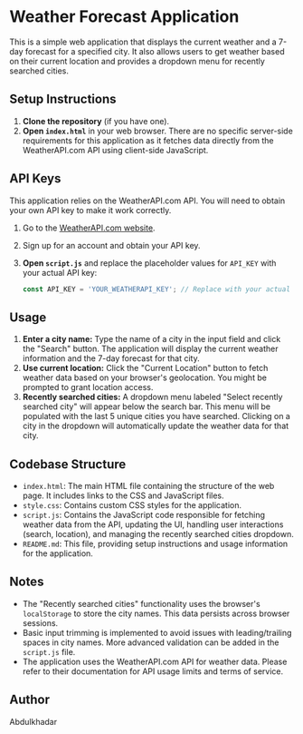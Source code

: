 # Weather Forecast Application

This is a simple web application that displays the current weather and a 7-day forecast for a specified city. It also allows users to get weather based on their current location and provides a dropdown menu for recently searched cities.

## Setup Instructions

1.  **Clone the repository** (if you have one).
2.  **Open `index.html`** in your web browser. There are no specific server-side requirements for this application as it fetches data directly from the WeatherAPI.com API using client-side JavaScript.

## API Keys

This application relies on the WeatherAPI.com API. You will need to obtain your own API key to make it work correctly.

1.  Go to the [WeatherAPI.com website](https://www.weatherapi.com/).
2.  Sign up for an account and obtain your API key.
3.  **Open `script.js`** and replace the placeholder values for `API_KEY` with your actual API key:

    ```javascript
    const API_KEY = 'YOUR_WEATHERAPI_KEY'; // Replace with your actual key
    ```

## Usage

1.  **Enter a city name:** Type the name of a city in the input field and click the "Search" button. The application will display the current weather information and the 7-day forecast for that city.
2.  **Use current location:** Click the "Current Location" button to fetch weather data based on your browser's geolocation. You might be prompted to grant location access.
3.  **Recently searched cities:** A dropdown menu labeled "Select recently searched city" will appear below the search bar. This menu will be populated with the last 5 unique cities you have searched. Clicking on a city in the dropdown will automatically update the weather data for that city.

## Codebase Structure

* `index.html`: The main HTML file containing the structure of the web page. It includes links to the CSS and JavaScript files.
* `style.css`: Contains custom CSS styles for the application.
* `script.js`: Contains the JavaScript code responsible for fetching weather data from the API, updating the UI, handling user interactions (search, location), and managing the recently searched cities dropdown.
* `README.md`: This file, providing setup instructions and usage information for the application.

## Notes

* The "Recently searched cities" functionality uses the browser's `localStorage` to store the city names. This data persists across browser sessions.
* Basic input trimming is implemented to avoid issues with leading/trailing spaces in city names. More advanced validation can be added in the `script.js` file.
* The application uses the WeatherAPI.com API for weather data. Please refer to their documentation for API usage limits and terms of service.

## Author

Abdulkhadar